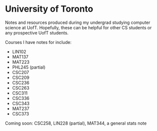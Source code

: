 # University of Toronto

Notes and resources produced during my undergrad studying computer science at UofT. Hopefully, these can be helpful for other CS students or any prospective UofT students.

Courses I have notes for include:

- LIN102
- MAT137
- MAT223
- PHL245 (partial)
- CSC207
- CSC209
- CSC236
- CSC263
- CSC311
- CSC336
- CSC343
- MAT237
- CSC373

Coming soon: CSC258, LIN228 (partial), MAT344, a general stats note
